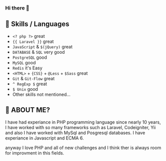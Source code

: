 ### Hi there 👋

## 👯 Skills / Languages

- `<? php ?>` great
- `{{ Laravel }}` great
- `JavaScript` & `$(jQuery)` great
- `DATABASE` & `SQL` very good
- `PostgreSQL` good
- `MySQL` good
- `Redis` it's Easy
- `<HTML>` + `{CSS}` + `@Less` + `$Sass` great
- `Git` & `Git-Flow` great
- `^ RegExp $` great
- `$ Unix` good
- Other skills not mentioned...

## 🤔 ABOUT ME?
I have had experiance in PHP programming language since nearly 10 years, I have worked with so many frameworks such as Laravel, Codeigniter, Yii and also I have worked with MySql and Posgresql databases. I have experiance in Javascript and ECMA 6.

anyway I love PHP and all of new challenges and I think ther is always room for improvment in this fields.
